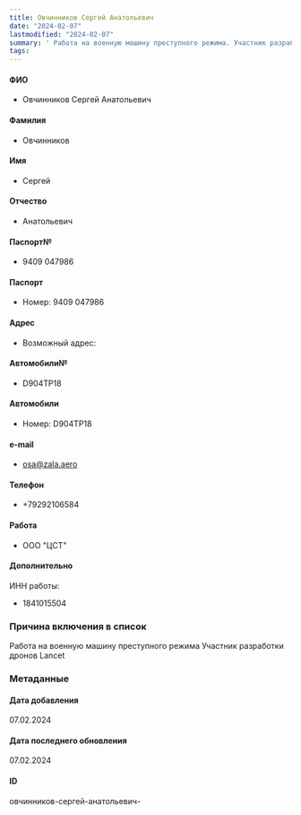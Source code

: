 ```yaml
---
title: Овчинников Сергей Анатольевич
date: "2024-02-07"
lastmodified: "2024-02-07"
summary: ' Работа на военную машину преступного режима. Участник разработки дронов Lancet'
tags: 
---
```

<!--# pp2-->
<!--## Фигурант-->
<!--### Личные данные-->
#### ФИО
- Овчинников Сергей Анатольевич
#### Фамилия
- Овчинников
#### Имя
- Сергей
#### Отчество
- Анатольевич
#### Паспорт№
- 9409 047986
#### Паспорт
- Номер: 9409 047986
#### Адрес
- Возможный адрес:
#### Автомобили№
- D904TP18
#### Автомобили
- Номер: D904TP18
#### e-mail
- osa@zala.aero
#### Телефон
- +79292106584
#### Работа
- ООО "ЦСТ"
#### Дополнительно
ИНН работы:
- 1841015504
### Причина включения в список
Работа на военную машину преступного режима
Участник разработки дронов Lancet
### Метаданные
#### Дата добавления
07.02.2024
#### Дата последнего обновления
07.02.2024
#### ID
овчинников-сергей-анатольевич-
<!--## END;-->

